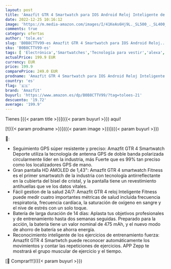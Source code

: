 ```yaml
---
layout: post
title: 'Amazfit GTR 4 Smartwatch para IOS Android Reloj Inteligente de Seguimiento GPS 150 modos de Deporte Llamadas Telefónicas de Bluetooth Almacenamiento de Música Batería de 14 Días Duración Alexa'
date: 2022-12-25 10:16:12
image: 'https://m.media-amazon.com/images/I/41KeAs6Hj9L._SL500_._SL400_.jpg'
comments: true
category: ofertas
author: 'tole.es'
slug: 'B0B8CTTV99-es Amazfit GTR 4 Smartwatch para IOS Android Reloj...'
sku: 'B0B8CTTV99-es'
tags: [ 'Electrónica','Smartwatches','Tecnología para vestir','alexa','amazfit','🇪🇸', ]
actualPrice: 199.9 EUR
currency: EUR
price: 199.9
comparePrice: 249.0 EUR
prodname: 'Amazfit GTR 4 Smartwatch para IOS Android Reloj Inteligente de Seguimiento GPS 150 modos de Deporte Llamadas Telefónicas de Bluetooth Almacenamiento de Música Batería de 14 Días Duración Alexa'
country: 'es'
flag: '🇪🇸'
brand: 'Amazfit'
buyurl: 'https://www.amazon.es/dp/B0B8CTTV99/?tag=tolees-21'
descuento: '19.72'
average: '199.9'
---
```


Tienes [{{< param title >}}]({{< param buyurl >}}) aqui!

[![{{< param prodname >}}]({{< param image >}})]({{< param buyurl >}})

🔎:

- Seguimiento GPS súper resistente y preciso: Amazfit GTR 4 Smartwatch Deporte utiliza la tecnología de antenna GPS de doble banda polarizada circularmente líder en la industria, más Fuerte que es 99% tan preciso como los localizadores GPS de mano.
- Gran pantalla HD AMOLED de 1,43": Amazfit GTR 4 smartwatch Fitness es el primer smartwatch de la industria con tecnología antirreflectante en la cubierta del bisel de cristal, y la pantalla tiene un revestimiento antihuellas que ve los datos vitales.
- Fácil gestion de la salud 24/7: Amazfit GTR 4 reloj Inteligente Fitness puede medir cuatro importantes métricas de salud incluida frecuencia respiratoria, frecuencia cardíaca, la saturación de oxígeno en sangre y el nive de estrés con un solo toque.
- Batería de larga duración de 14 días: Aplasta tus objetivos profesionales y de entrenamiento hasta dos semanas seguidas. Preparado para la acción, la batería tiene un valor nominal de 475 mAh, y el nuevo modo de ahorro de batería se ahorra energía.
- Reconocimiento inteligente de los ejercicios de entrenamiento fuerza: Amazfit GTR 4 Smartwtch puede reconocer automáticamente los movimientos y contar las repeticiones de ejercicios. APP Zepp te mostrará el grupo muscular de ejercicio y el tiempo.

[🛒 Comprar!!!]({{< param buyurl >}})
